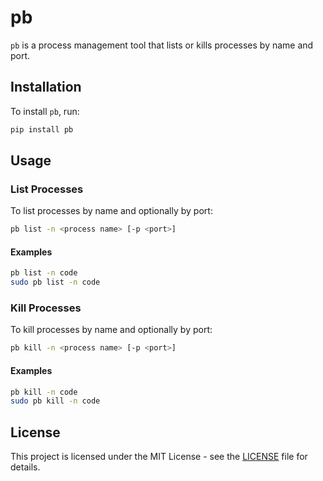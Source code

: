 # pb

`pb` is a process management tool that lists or kills processes by name and port.

## Installation

To install `pb`, run:

```sh
pip install pb
```

## Usage

### List Processes

To list processes by name and optionally by port:

```sh
pb list -n <process name> [-p <port>]
```

#### Examples

```sh
pb list -n code
sudo pb list -n code
```

### Kill Processes

To kill processes by name and optionally by port:

```sh
pb kill -n <process name> [-p <port>]
```

#### Examples

```sh
pb kill -n code
sudo pb kill -n code
```

## License

This project is licensed under the MIT License - see the [LICENSE](LICENSE) file for details.
